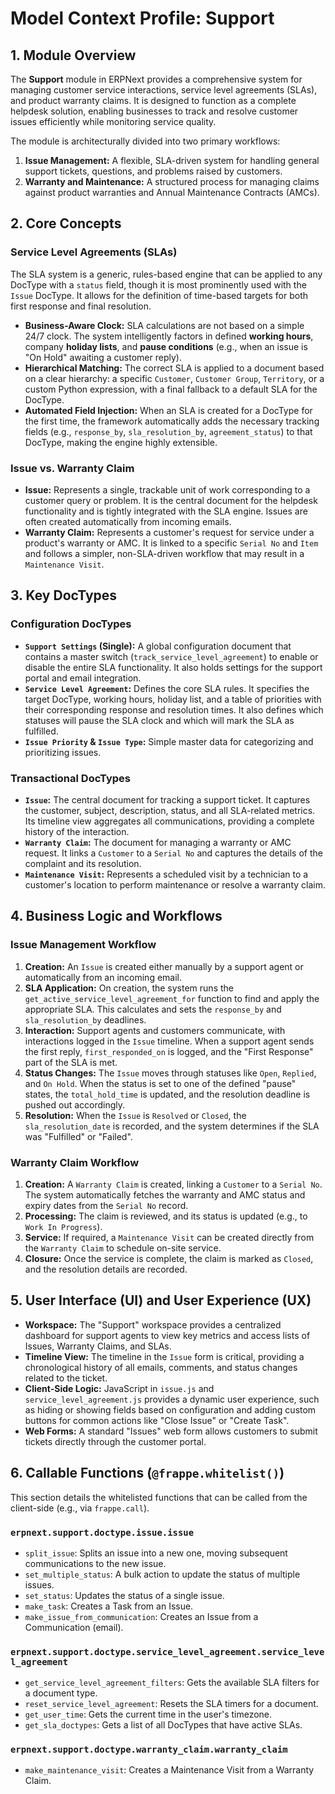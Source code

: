 # Model Context Profile: Support

## 1. Module Overview

The **Support** module in ERPNext provides a comprehensive system for managing customer service interactions, service level agreements (SLAs), and product warranty claims. It is designed to function as a complete helpdesk solution, enabling businesses to track and resolve customer issues efficiently while monitoring service quality.

The module is architecturally divided into two primary workflows:
1.  **Issue Management:** A flexible, SLA-driven system for handling general support tickets, questions, and problems raised by customers.
2.  **Warranty and Maintenance:** A structured process for managing claims against product warranties and Annual Maintenance Contracts (AMCs).

## 2. Core Concepts

### Service Level Agreements (SLAs)

The SLA system is a generic, rules-based engine that can be applied to any DocType with a `status` field, though it is most prominently used with the `Issue` DocType. It allows for the definition of time-based targets for both first response and final resolution.

-   **Business-Aware Clock:** SLA calculations are not based on a simple 24/7 clock. The system intelligently factors in defined **working hours**, company **holiday lists**, and **pause conditions** (e.g., when an issue is "On Hold" awaiting a customer reply).
-   **Hierarchical Matching:** The correct SLA is applied to a document based on a clear hierarchy: a specific `Customer`, `Customer Group`, `Territory`, or a custom Python expression, with a final fallback to a default SLA for the DocType.
-   **Automated Field Injection:** When an SLA is created for a DocType for the first time, the framework automatically adds the necessary tracking fields (e.g., `response_by`, `sla_resolution_by`, `agreement_status`) to that DocType, making the engine highly extensible.

### Issue vs. Warranty Claim

-   **Issue:** Represents a single, trackable unit of work corresponding to a customer query or problem. It is the central document for the helpdesk functionality and is tightly integrated with the SLA engine. Issues are often created automatically from incoming emails.
-   **Warranty Claim:** Represents a customer's request for service under a product's warranty or AMC. It is linked to a specific `Serial No` and `Item` and follows a simpler, non-SLA-driven workflow that may result in a `Maintenance Visit`.

## 3. Key DocTypes

### Configuration DocTypes

-   **`Support Settings` (Single):** A global configuration document that contains a master switch (`track_service_level_agreement`) to enable or disable the entire SLA functionality. It also holds settings for the support portal and email integration.
-   **`Service Level Agreement`:** Defines the core SLA rules. It specifies the target DocType, working hours, holiday list, and a table of priorities with their corresponding response and resolution times. It also defines which statuses will pause the SLA clock and which will mark the SLA as fulfilled.
-   **`Issue Priority` & `Issue Type`:** Simple master data for categorizing and prioritizing issues.

### Transactional DocTypes

-   **`Issue`:** The central document for tracking a support ticket. It captures the customer, subject, description, status, and all SLA-related metrics. Its timeline view aggregates all communications, providing a complete history of the interaction.
-   **`Warranty Claim`:** The document for managing a warranty or AMC request. It links a `Customer` to a `Serial No` and captures the details of the complaint and its resolution.
-   **`Maintenance Visit`:** Represents a scheduled visit by a technician to a customer's location to perform maintenance or resolve a warranty claim.

## 4. Business Logic and Workflows

### Issue Management Workflow

1.  **Creation:** An `Issue` is created either manually by a support agent or automatically from an incoming email.
2.  **SLA Application:** On creation, the system runs the `get_active_service_level_agreement_for` function to find and apply the appropriate SLA. This calculates and sets the `response_by` and `sla_resolution_by` deadlines.
3.  **Interaction:** Support agents and customers communicate, with interactions logged in the `Issue` timeline. When a support agent sends the first reply, `first_responded_on` is logged, and the "First Response" part of the SLA is met.
4.  **Status Changes:** The `Issue` moves through statuses like `Open`, `Replied`, and `On Hold`. When the status is set to one of the defined "pause" states, the `total_hold_time` is updated, and the resolution deadline is pushed out accordingly.
5.  **Resolution:** When the `Issue` is `Resolved` or `Closed`, the `sla_resolution_date` is recorded, and the system determines if the SLA was "Fulfilled" or "Failed".

### Warranty Claim Workflow

1.  **Creation:** A `Warranty Claim` is created, linking a `Customer` to a `Serial No`. The system automatically fetches the warranty and AMC status and expiry dates from the `Serial No` record.
2.  **Processing:** The claim is reviewed, and its status is updated (e.g., to `Work In Progress`).
3.  **Service:** If required, a `Maintenance Visit` can be created directly from the `Warranty Claim` to schedule on-site service.
4.  **Closure:** Once the service is complete, the claim is marked as `Closed`, and the resolution details are recorded.

## 5. User Interface (UI) and User Experience (UX)

-   **Workspace:** The "Support" workspace provides a centralized dashboard for support agents to view key metrics and access lists of Issues, Warranty Claims, and SLAs.
-   **Timeline View:** The timeline in the `Issue` form is critical, providing a chronological history of all emails, comments, and status changes related to the ticket.
-   **Client-Side Logic:** JavaScript in `issue.js` and `service_level_agreement.js` provides a dynamic user experience, such as hiding or showing fields based on configuration and adding custom buttons for common actions like "Close Issue" or "Create Task".
-   **Web Forms:** A standard "Issues" web form allows customers to submit tickets directly through the customer portal.

## 6. Callable Functions (`@frappe.whitelist()`)

This section details the whitelisted functions that can be called from the client-side (e.g., via `frappe.call`).

### `erpnext.support.doctype.issue.issue`
- `split_issue`: Splits an issue into a new one, moving subsequent communications to the new issue.
- `set_multiple_status`: A bulk action to update the status of multiple issues.
- `set_status`: Updates the status of a single issue.
- `make_task`: Creates a Task from an Issue.
- `make_issue_from_communication`: Creates an Issue from a Communication (email).

### `erpnext.support.doctype.service_level_agreement.service_level_agreement`
- `get_service_level_agreement_filters`: Gets the available SLA filters for a document type.
- `reset_service_level_agreement`: Resets the SLA timers for a document.
- `get_user_time`: Gets the current time in the user's timezone.
- `get_sla_doctypes`: Gets a list of all DocTypes that have active SLAs.

### `erpnext.support.doctype.warranty_claim.warranty_claim`
- `make_maintenance_visit`: Creates a Maintenance Visit from a Warranty Claim.